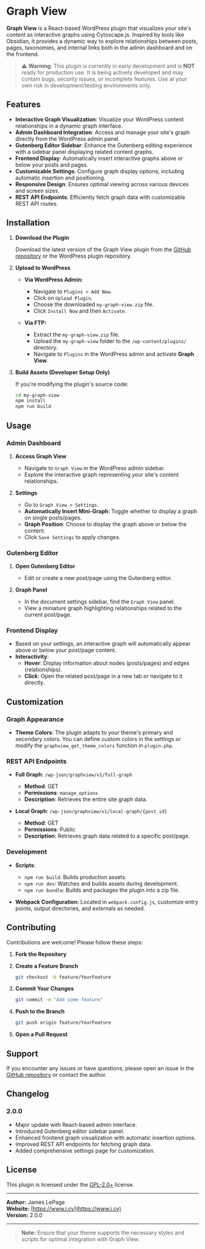 # Graph View

**Graph View** is a React-based WordPress plugin that visualizes your site's content as interactive graphs using Cytoscape.js. Inspired by tools like Obsidian, it provides a dynamic way to explore relationships between posts, pages, taxonomies, and internal links both in the admin dashboard and on the frontend.

> ⚠️ **Warning**: This plugin is currently in early development and is **NOT** ready for production use. It is being actively developed and may contain bugs, security issues, or incomplete features. Use at your own risk in development/testing environments only.

## Features

- **Interactive Graph Visualization**: Visualize your WordPress content relationships in a dynamic graph interface.
- **Admin Dashboard Integration**: Access and manage your site's graph directly from the WordPress admin panel.
- **Gutenberg Editor Sidebar**: Enhance the Gutenberg editing experience with a sidebar panel displaying related content graphs.
- **Frontend Display**: Automatically insert interactive graphs above or below your posts and pages.
- **Customizable Settings**: Configure graph display options, including automatic insertion and positioning.
- **Responsive Design**: Ensures optimal viewing across various devices and screen sizes.
- **REST API Endpoints**: Efficiently fetch graph data with customizable REST API routes.

## Installation

1. **Download the Plugin**

   Download the latest version of the Graph View plugin from the [GitHub repository](https://github.com/Jameswlepage/wp-graph-view) or the WordPress plugin repository.

2. **Upload to WordPress**

   - **Via WordPress Admin:**

     - Navigate to `Plugins > Add New`.
     - Click on `Upload Plugin`.
     - Choose the downloaded `my-graph-view.zip` file.
     - Click `Install Now` and then `Activate`.

   - **Via FTP:**
     - Extract the `my-graph-view.zip` file.
     - Upload the `my-graph-view` folder to the `/wp-content/plugins/` directory.
     - Navigate to `Plugins` in the WordPress admin and activate **Graph View**.

3. **Build Assets (Developer Setup Only)**

   If you're modifying the plugin's source code:

   ```bash
   cd my-graph-view
   npm install
   npm run build
   ```

## Usage

### Admin Dashboard

1. **Access Graph View**

   - Navigate to `Graph View` in the WordPress admin sidebar.
   - Explore the interactive graph representing your site's content relationships.

2. **Settings**

   - Go to `Graph View > Settings`.
   - **Automatically Insert Mini-Graph**: Toggle whether to display a graph on single posts/pages.
   - **Graph Position**: Choose to display the graph above or below the content.
   - Click `Save Settings` to apply changes.

### Gutenberg Editor

1. **Open Gutenberg Editor**

   - Edit or create a new post/page using the Gutenberg editor.

2. **Graph Panel**

   - In the document settings sidebar, find the `Graph View` panel.
   - View a miniature graph highlighting relationships related to the current post/page.

### Frontend Display

- Based on your settings, an interactive graph will automatically appear above or below your post/page content.
- **Interactivity**:
  - **Hover**: Display information about nodes (posts/pages) and edges (relationships).
  - **Click**: Open the related post/page in a new tab or navigate to it directly.

## Customization

### Graph Appearance

- **Theme Colors**: The plugin adapts to your theme's primary and secondary colors. You can define custom colors in the settings or modify the `graphview_get_theme_colors` function in `plugin.php`.

### REST API Endpoints

- **Full Graph**: `/wp-json/graphview/v1/full-graph`

  - **Method**: GET
  - **Permissions**: `manage_options`
  - **Description**: Retrieves the entire site graph data.

- **Local Graph**: `/wp-json/graphview/v1/local-graph/{post_id}`
  - **Method**: GET
  - **Permissions**: Public
  - **Description**: Retrieves graph data related to a specific post/page.

### Development

- **Scripts**:

  - `npm run build`: Builds production assets.
  - `npm run dev`: Watches and builds assets during development.
  - `npm run bundle`: Builds and packages the plugin into a zip file.

- **Webpack Configuration**: Located in `webpack.config.js`, customize entry points, output directories, and externals as needed.

## Contributing

Contributions are welcome! Please follow these steps:

1. **Fork the Repository**

2. **Create a Feature Branch**

   ```bash
   git checkout -b feature/YourFeature
   ```

3. **Commit Your Changes**

   ```bash
   git commit -m "Add some feature"
   ```

4. **Push to the Branch**

   ```bash
   git push origin feature/YourFeature
   ```

5. **Open a Pull Request**

## Support

If you encounter any issues or have questions, please open an issue in the [GitHub repository](https://github.com/Jameswlepage/wp-graph-view/issues) or contact the author.

## Changelog

### 2.0.0

- Major update with React-based admin interface.
- Introduced Gutenberg editor sidebar panel.
- Enhanced frontend graph visualization with automatic insertion options.
- Improved REST API endpoints for fetching graph data.
- Added comprehensive settings page for customization.

## License

This plugin is licensed under the [GPL-2.0+](http://www.gnu.org/licenses/gpl-2.0.txt) license.

---

**Author:** James LePage  
**Website:** [https://www.j.cv](https://www.j.cv)  
**Version:** 2.0.0

---

> **Note:** Ensure that your theme supports the necessary styles and scripts for optimal integration with Graph View.
